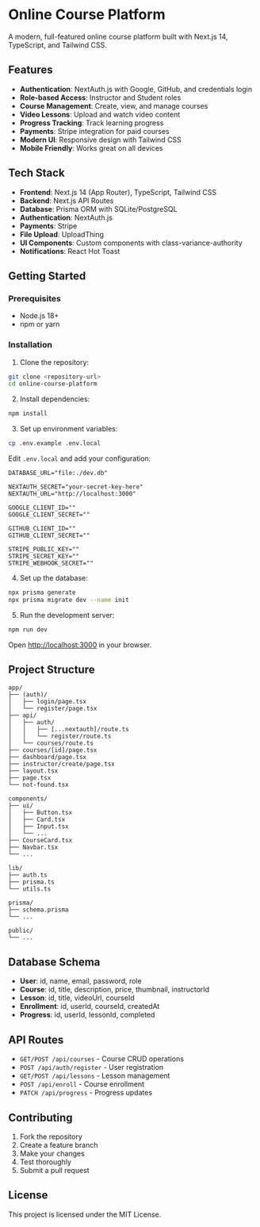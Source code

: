 # Online Course Platform

A modern, full-featured online course platform built with Next.js 14, TypeScript, and Tailwind CSS.

## Features

-  **Authentication**: NextAuth.js with Google, GitHub, and credentials login
-  **Role-based Access**: Instructor and Student roles
-  **Course Management**: Create, view, and manage courses
-  **Video Lessons**: Upload and watch video content
-  **Progress Tracking**: Track learning progress
-  **Payments**: Stripe integration for paid courses
-  **Modern UI**: Responsive design with Tailwind CSS
-  **Mobile Friendly**: Works great on all devices

## Tech Stack

- **Frontend**: Next.js 14 (App Router), TypeScript, Tailwind CSS
- **Backend**: Next.js API Routes
- **Database**: Prisma ORM with SQLite/PostgreSQL
- **Authentication**: NextAuth.js
- **Payments**: Stripe
- **File Upload**: UploadThing
- **UI Components**: Custom components with class-variance-authority
- **Notifications**: React Hot Toast

## Getting Started

### Prerequisites

- Node.js 18+
- npm or yarn

### Installation

1. Clone the repository:
```bash
git clone <repository-url>
cd online-course-platform
```

2. Install dependencies:
```bash
npm install
```

3. Set up environment variables:
```bash
cp .env.example .env.local
```

Edit `.env.local` and add your configuration:

```env
DATABASE_URL="file:./dev.db"

NEXTAUTH_SECRET="your-secret-key-here"
NEXTAUTH_URL="http://localhost:3000"

GOOGLE_CLIENT_ID=""
GOOGLE_CLIENT_SECRET=""

GITHUB_CLIENT_ID=""
GITHUB_CLIENT_SECRET=""

STRIPE_PUBLIC_KEY=""
STRIPE_SECRET_KEY=""
STRIPE_WEBHOOK_SECRET=""
```

4. Set up the database:
```bash
npx prisma generate
npx prisma migrate dev --name init
```

5. Run the development server:
```bash
npm run dev
```

Open [http://localhost:3000](http://localhost:3000) in your browser.

## Project Structure

```
app/
├── (auth)/
│   ├── login/page.tsx
│   └── register/page.tsx
├── api/
│   ├── auth/
│   │   ├── [...nextauth]/route.ts
│   │   └── register/route.ts
│   └── courses/route.ts
├── courses/[id]/page.tsx
├── dashboard/page.tsx
├── instructor/create/page.tsx
├── layout.tsx
├── page.tsx
└── not-found.tsx

components/
├── ui/
│   ├── Button.tsx
│   ├── Card.tsx
│   ├── Input.tsx
│   └── ...
├── CourseCard.tsx
├── Navbar.tsx
└── ...

lib/
├── auth.ts
├── prisma.ts
└── utils.ts

prisma/
├── schema.prisma
└── ...

public/
└── ...
```

## Database Schema

- **User**: id, name, email, password, role
- **Course**: id, title, description, price, thumbnail, instructorId
- **Lesson**: id, title, videoUrl, courseId
- **Enrollment**: id, userId, courseId, createdAt
- **Progress**: id, userId, lessonId, completed

## API Routes

- `GET/POST /api/courses` - Course CRUD operations
- `POST /api/auth/register` - User registration
- `GET/POST /api/lessons` - Lesson management
- `POST /api/enroll` - Course enrollment
- `PATCH /api/progress` - Progress updates

## Contributing

1. Fork the repository
2. Create a feature branch
3. Make your changes
4. Test thoroughly
5. Submit a pull request

## License

This project is licensed under the MIT License.
